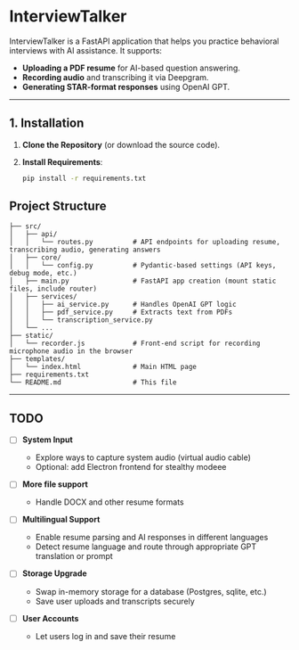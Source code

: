 # InterviewTalker

InterviewTalker is a FastAPI application that helps you practice behavioral interviews with AI assistance. It supports:
- **Uploading a PDF resume** for AI-based question answering.
- **Recording audio** and transcribing it via Deepgram.
- **Generating STAR-format responses** using OpenAI GPT.

---

## 1. Installation

1. **Clone the Repository** (or download the source code).
2. **Install Requirements**:

   ```bash
   pip install -r requirements.txt

## Project Structure
```
├── src/
│   ├── api/
│   │   └── routes.py          # API endpoints for uploading resume, transcribing audio, generating answers
│   ├── core/
│   │   └── config.py          # Pydantic-based settings (API keys, debug mode, etc.)
│   ├── main.py                # FastAPI app creation (mount static files, include router)
│   ├── services/
│   │   ├── ai_service.py      # Handles OpenAI GPT logic
│   │   ├── pdf_service.py     # Extracts text from PDFs
│   │   └── transcription_service.py
│   └── ...
├── static/
│   └── recorder.js            # Front-end script for recording microphone audio in the browser
├── templates/
│   └── index.html             # Main HTML page
├── requirements.txt
└── README.md                  # This file
```

---

## TODO

- [ ] **System Input**
  - Explore ways to capture system audio (virtual audio cable)
  - Optional: add Electron frontend for stealthy modeee

- [ ] **More file support**
  - Handle DOCX and other resume formats

- [ ] **Multilingual Support**
  - Enable resume parsing and AI responses in different languages
  - Detect resume language and route through appropriate GPT translation or prompt

- [ ] **Storage Upgrade**
  - Swap in-memory storage for a database (Postgres, sqlite, etc.)
  - Save user uploads and transcripts securely

- [ ] **User Accounts**
  - Let users log in and save their resume
